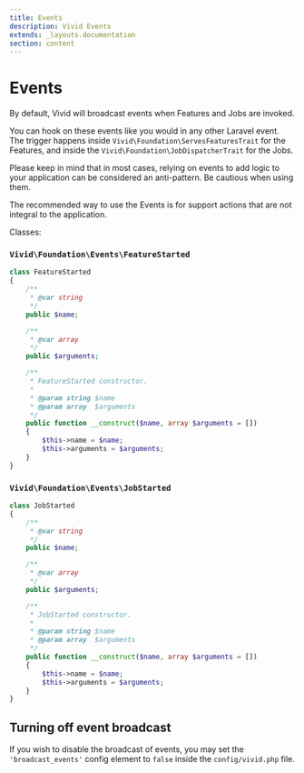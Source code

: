 ```yaml
---
title: Events
description: Vivid Events
extends: _layouts.documentation
section: content
---
```


# Events

By default, Vivid will broadcast events when Features and Jobs are invoked.

You can hook on these events like you would in any other Laravel event. The trigger happens inside `Vivid\Foundation\ServesFeaturesTrait` for the Features, and 
inside the `Vivid\Foundation\JobDispatcherTrait` for the Jobs.

Please keep in mind that in most cases, relying on events to add logic to your application can be considered an anti-pattern. Be cautious when using them.

The recommended way to use the Events is for support actions that are not integral to the application.

Classes:

### `Vivid\Foundation\Events\FeatureStarted`

```php
class FeatureStarted
{
    /**
     * @var string
     */
    public $name;

    /**
     * @var array
     */
    public $arguments;

    /**
     * FeatureStarted constructor.
     *
     * @param string $name
     * @param array  $arguments
     */
    public function __construct($name, array $arguments = [])
    {
        $this->name = $name;
        $this->arguments = $arguments;
    }
}
```

### `Vivid\Foundation\Events\JobStarted`

```php
class JobStarted
{
    /**
     * @var string
     */
    public $name;

    /**
     * @var array
     */
    public $arguments;

    /**
     * JobStarted constructor.
     *
     * @param string $name
     * @param array  $arguments
     */
    public function __construct($name, array $arguments = [])
    {
        $this->name = $name;
        $this->arguments = $arguments;
    }
}
```

## Turning off event broadcast

If you wish to disable the broadcast of events, you may set the `'broadcast_events'` config element to `false` inside the `config/vivid.php` file.